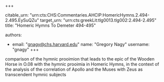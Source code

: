 +++


citable_urn: "urn:cts:CHS:Commentaries.AHCIP:HomericHymns.2.494-2.495.EySuQZu"
target_urn: "urn:cts:greekLit:tlg0013.tlg002:2.494-2.495"
title: "Homeric Hymns To Demeter 494-495"

authors:
- email: "gnagy@chs.harvard.edu"
  name: "Gregory Nagy"
  username: "gnagy"
+++

<p>comparison of the hymnic prooimion that leads to the epic of the Wooden Horse in O.08 with the hymnic prooimia in Homeric Hymns, in the context of the analysis of the correlation of Apollo and the Muses with Zeus as transcendent hymnic subjects</p>